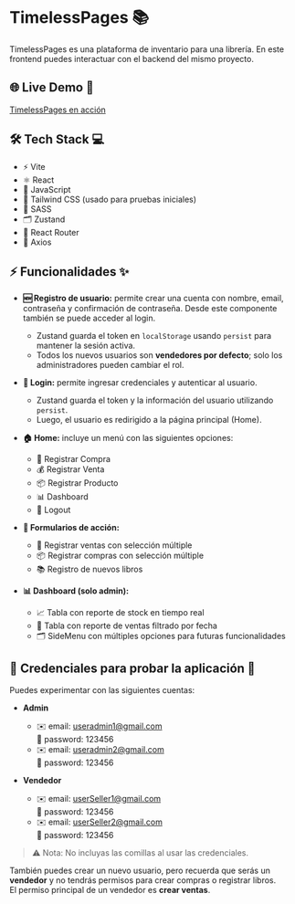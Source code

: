 # TimelessPages 📚

TimelessPages es una plataforma de inventario para una librería. En este frontend puedes interactuar con el backend del mismo proyecto.

## 🌐 Live Demo 🚀
[TimelessPages en acción](https://timeless-pages-product-inventory-gk.vercel.app/)

## 🛠️ Tech Stack 💻
- ⚡ Vite
- ⚛️ React
- 📝 JavaScript
- 🎨 Tailwind CSS (usado para pruebas iniciales)
- 🎨 SASS
- 🗂️ Zustand
- 🔀 React Router
- 📡 Axios

## ⚡ Funcionalidades ✨

- **🆕 Registro de usuario:** permite crear una cuenta con nombre, email, contraseña y confirmación de contraseña. Desde este componente también se puede acceder al login.  
  - Zustand guarda el token en `localStorage` usando `persist` para mantener la sesión activa.  
  - Todos los nuevos usuarios son **vendedores por defecto**; solo los administradores pueden cambiar el rol.

- **🔑 Login:** permite ingresar credenciales y autenticar al usuario.  
  - Zustand guarda el token y la información del usuario utilizando `persist`.  
  - Luego, el usuario es redirigido a la página principal (Home).

- **🏠 Home:** incluye un menú con las siguientes opciones:
  - 🛒 Registrar Compra
  - 💰 Registrar Venta
  - 📦 Registrar Producto
  - 📊 Dashboard
  - 🚪 Logout

- **📝 Formularios de acción:**
  - 🛒 Registrar ventas con selección múltiple
  - 📦 Registrar compras con selección múltiple
  - 📚 Registro de nuevos libros

- **📊 Dashboard (solo admin):**
  - 📈 Tabla con reporte de stock en tiempo real
  - 📅 Tabla con reporte de ventas filtrado por fecha
  - 🗂️ SideMenu con múltiples opciones para futuras funcionalidades

## 👥 Credenciales para probar la aplicación 🔐

Puedes experimentar con las siguientes cuentas:

- **Admin**
  - ✉️ email: useradmin1@gmail.com  
    🔑 password: 123456
  - ✉️ email: useradmin2@gmail.com  
    🔑 password: 123456

- **Vendedor**
  - ✉️ email: userSeller1@gmail.com  
    🔑 password: 123456
  - ✉️ email: userSeller2@gmail.com  
    🔑 password: 123456

> ⚠️ Nota: No incluyas las comillas al usar las credenciales.  

También puedes crear un nuevo usuario, pero recuerda que serás un **vendedor** y no tendrás permisos para crear compras o registrar libros.  
El permiso principal de un vendedor es **crear ventas**.
